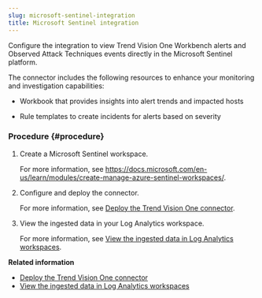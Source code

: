 ```yaml
---
slug: microsoft-sentinel-integration
title: Microsoft Sentinel integration
---
```


Configure the integration to view Trend Vision One Workbench alerts and Observed Attack Techniques events directly in the Microsoft Sentinel platform.

The connector includes the following resources to enhance your monitoring and investigation capabilities:

- Workbook that provides insights into alert trends and impacted hosts

- Rule templates to create incidents for alerts based on severity

### Procedure {#procedure}

1.  Create a Microsoft Sentinel workspace.

    For more information, see <https://docs.microsoft.com/en-us/learn/modules/create-manage-azure-sentinel-workspaces/>.

2.  Configure and deploy the connector.

    For more information, see [Deploy the Trend Vision One connector](deploying-connector.md).

3.  View the ingested data in your Log Analytics workspace.

    For more information, see [View the ingested data in Log Analytics workspaces](ingested-log-analytics-workspaces.md).

**Related information**

- [Deploy the Trend Vision One connector](deploying-connector.md "Deploy the connector in Microsoft Sentinel using Azure Functions to enable alert data collection from Trend Vision One.")
- [View the ingested data in Log Analytics workspaces](ingested-log-analytics-workspaces.md "Verify successful data ingestion by checking your Log Analytics workspace and running queries to view alert data.")
